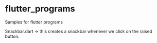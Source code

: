 # flutter_programs
Samples for flutter programs

Snackbar.dart -> this creates a snackbar whenever we click on the raised button.
